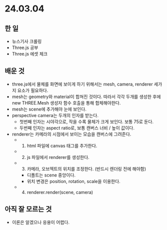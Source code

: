 # 24.03.04

## 한 일
- 뉴스기사 크롤링
- Three.js 공부
- Three.js 에셋 체크

## 배운 것
- three.js에서 물체를 화면에 보이게 하기 위해서는 mesh, camera, renderer 세가지 요소가 필요하다.
- mesh는 geometry와 material이 합쳐진 것이다. 따라서 각각 두개를 생성한 후에 new THREE.Mesh 생성자 함수 호출을 통해 합체해야한다.
- mesh는 scene에 추가해야 눈에 보인다.
- perspective camera는 두개의 인자를 받는다. 
    - 첫번째 인자는 시야각으로, 작을 수록 물체가 크게 보인다. 보통 75로 둔다.
    - 두번째 인자는 aspect ratio로, 보통 캔버스 너비 / 높이 값이다.
- renderer는 카메라의 시점에서 보이는 모습을 캔버스에 그려준다.
    - 1. html 파일에 canvas 태그를 추가한다.
    - 2. js 파일에서 renderer를 생성한다.
    - 3. 카메라, 오브젝트의 위치를 조정한다. (반드시 렌더링 전에 해야함)
        - 디폴트는 scene 중앙이다.
        - 위치 변경은 position, rotation, scale을 이용한다.
    - 4. renderer.render(scene, camera)

## 아직 잘 모르는 것
- 이론은 알겠으나 응용이 어렵다.
